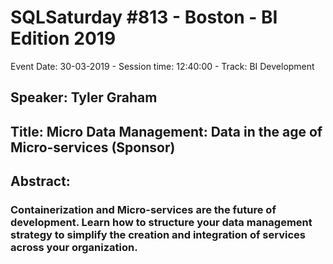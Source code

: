 # SQLSaturday #813 - Boston - BI Edition 2019
Event Date: 30-03-2019 - Session time: 12:40:00 - Track: BI Development
## Speaker: Tyler Graham
## Title: Micro Data Management: Data in the age of Micro-services (Sponsor)
## Abstract:
### Containerization and Micro-services are the future of development.  Learn how to structure your data management strategy to simplify the creation and integration of services across your organization.
